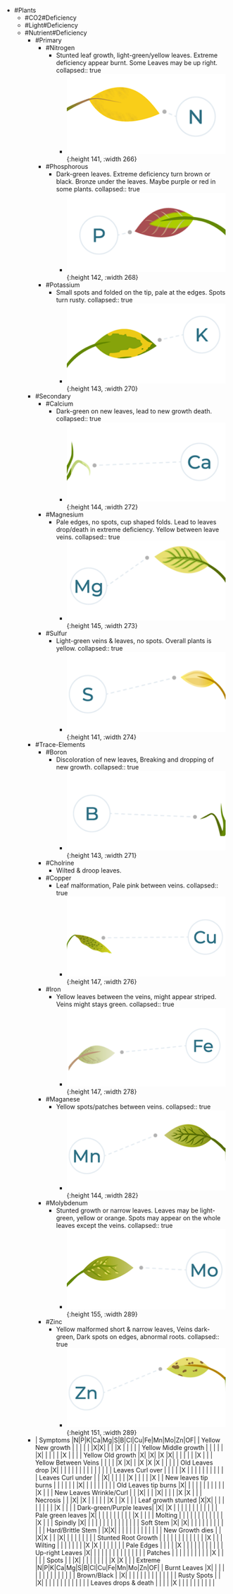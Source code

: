 - #Plants
	- #CO2#Deficiency
	- #Light#Deficiency
	- #Nutrient#Deficiency
		- #Primary
			- #Nitrogen
				- Stunted leaf growth, light-green/yellow leaves. Extreme deficiency appear burnt. Some Leaves may be up right.
				  collapsed:: true
					- ![slice6.png](../assets/slice6_1672610144042_0.png){:height 141, :width 266}
			- #Phosphorous
				- Dark-green leaves. Extreme deficiency turn brown or black. Bronze under the leaves. Maybe purple or red in some plants.
				  collapsed:: true
					- ![slice2.png](../assets/slice2_1672610160012_0.png){:height 142, :width 268}
			- #Potassium
				- Small spots and folded on the tip, pale at the edges. Spots turn rusty.
				  collapsed:: true
					- ![slice5.png](../assets/slice5_1672610166079_0.png){:height 143, :width 270}
		- #Secondary
			- #Calcium
				- Dark-green on new leaves, lead to new growth death.
				  collapsed:: true
					- ![slice3.png](../assets/slice3_1672610182703_0.png){:height 144, :width 272}
			- #Magnesium
				- Pale edges, no spots, cup shaped folds. Lead to leaves drop/death in extreme deficiency. Yellow between leave veins.
				  collapsed:: true
					- ![slice8.png](../assets/slice8_1672610191798_0.png){:height 145, :width 273}
			- #Sulfur
				- Light-green veins & leaves, no spots. Overall plants is yellow.
				  collapsed:: true
					- ![slice11.png](../assets/slice11_1672610200804_0.png){:height 141, :width 274}
		- #Trace-Elements
			- #Boron
				- Discoloration of new leaves, Breaking and dropping of new growth.
				  collapsed:: true
					- ![slice12.png](../assets/slice12_1672610207854_0.png){:height 143, :width 271}
			- #Cholrine
				- Wilted & droop leaves.
			- #Copper
				- Leaf malformation, Pale pink between veins.
				  collapsed:: true
					- ![slice1.png](../assets/slice1_1672610083579_0.png){:height 147, :width 276}
			- #Iron
				- Yellow leaves between the veins, might appear striped. Veins might stays green.
				  collapsed:: true
					- ![slice7.png](../assets/slice7_1672610220215_0.png){:height 147, :width 278}
			- #Maganese
				- Yellow spots/patches between veins.
				  collapsed:: true
					- ![slice10.png](../assets/slice10_1672610234961_0.png){:height 144, :width 282}
			- #Molybdenum
				- Stunted growth or narrow leaves. Leaves may be light-green, yellow or orange. Spots may appear on the whole leaves except the veins.
				  collapsed:: true
					- ![slice4.png](../assets/slice4_1672610243211_0.png){:height 155, :width 289}
			- #Zinc
				- Yellow malformed short & narrow leaves, Veins dark-green, Dark spots on edges, abnormal roots.
				  collapsed:: true
					- ![slice9.png](../assets/slice9_1672610253586_0.png){:height 151, :width 289}
		- | Symptoms                |N|P|K|Ca|Mg|S|B|Cl|Cu|Fe|Mn|Mo|Zn|OF|
		  | Yellow New growth       | | | |  |  |X|X|  |  |  |X |  |  |  |
		  | Yellow Middle growth    | | | |  |  |X| |  |  |  |  |X |  |  |
		  | Yellow Old growth       |X| |X|  |X |X| |  |  |  |  |  |X |  |
		  | Yellow Between Veins    | | | |  |X |X| |  |X |X |X |  |  |  |
		  | Old Leaves drop         |X| | |  |  | | |  |  |  |  |  |  |  |
		  | Leaves Curl over        | | | |  |X | | |  |  |  |  |  |  |  |
		  | Leaves Curl under       | | |X|  |  | | |  |X |  |  |  |  |X |
		  | New leaves tip burns    | | | |  |  | |X|  |  |  |  |  |  |  |
		  | Old Leaves tip burns    |X| | |  |  | | |  |  |  |  |  |X |  |
		  | New Leaves Wrinkle/Curl | | |X|  |  | |X|  |  |  |  |X |X |  |
		  | Necrosis                | | |X|  |X | | |  |  |  |X |  |X |  |
		  | Leaf growth stunted     |X|X| |  |  | | |  |  |  |  |X |  |  |
		  | Dark-green/Purple leaves| |X| |X |  | | |  |  |  |  |  |  |  |
		  | Pale green leaves       |X| | |  |  | | |  |  |  |  |X |  |  |
		  | Molting                 | | | |  |  | | |  |  |  |  |  |X |  |
		  | Spindly                 |X| | |  |  | | |  |  |  |  |  |  |  |
		  | Soft Stem               |X| |X|  |  | | |  |  |  |  |  |  |  |
		  | Hard/Brittle Stem       | |X|X|  |  | | |  |  |  |  |  |  |  |
		  | New Growth dies         | | |X|X |  | |X|  |  |  |  |  |  |  |
		  | Stunted Root Growth     | | | |  |  | | |  |  |  |  |  |X |  |
		  | Wilting                 | | | |  |  | | |X |X |  |  |  |  |  |
		  | Pale Edges              | | | |  |X | | |  |  |  |  |  |  |  |
		  | Up-right Leaves         |X| | |  |  | | |  |  |  |  |  |  |  |
		  | Patches                 | | | |  |  | | |  |  |  |X |  |  |  |
		  | Spots                   | | |X|  |  | | |  |  |  |  |X |X |  |
		  | Extreme                 |N|P|K|Ca|Mg|S|B|Cl|Cu|Fe|Mn|Mo|Zn|OF|
		  | Burnt Leaves            |X| | |  |  | | |  |  |  |  |  |  |  |
		  | Brown/Black             | |X| |  |  | | |  |  |  |  |  |  |  |
		  | Rusty Spots             | | |X|  |  | | |  |  |  |  |  |  |  |
		  | Leaves drops & death    | | | |  |X | | |  |  |  |  |  |  |  |